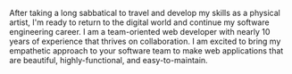 After taking a long sabbatical to travel and develop my skills as a physical artist, I'm ready to return to the digital world and continue my software engineering career. I am a team-oriented web developer with nearly 10 years of experience that thrives on collaboration. I am excited to bring my empathetic approach to your software team to make web applications that are beautiful, highly-functional, and easy-to-maintain.
